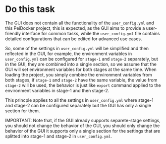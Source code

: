 # Do this task

The GUI does not contain all the functionality of the `user_config.yml` and this PeiDocker project, this is expected, as the GUI aims to provide a user-friendly interface for common tasks, while the `user_config.yml` file contains detailed configurations that can be edited for advanced use cases.

So, some of the settings in `user_config.yml` will be simplified and then reflected in the GUI, for example, the environment variables in `user_config.yml` can be configured for `stage-1` and `stage-2` separately, but in the GUI, they are combined into a single section, so we assume that the GUI will set environment variables for both stages at the same time. When loading the project, you simply combine the environment variables from both stages, if `stage-1` and `stage-2` have the same variable, the value from `stage-2` will be used, the behavior is just like `export` command applied to the environment variables in stage-1 and then stage-2.

This princple applies to all the settings in `user_config.yml` where stage-1 and stage-2 can be configured separately but the GUI has only a single section for them. 

IMPORTANT: Note that, if the GUI already supports separete-stage settings, you should not change the behavior of the GUI, you should only change the behavior of the GUI it supports only a single section for the settings that are splitted into stage-1 and stage-2 in `user_config.yml`.